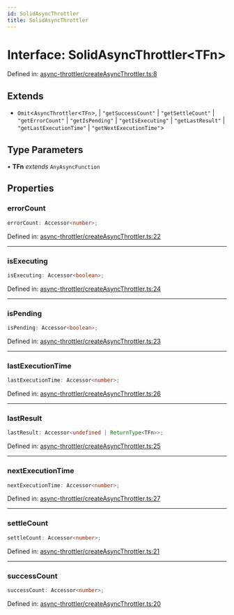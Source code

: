 ```yaml
---
id: SolidAsyncThrottler
title: SolidAsyncThrottler
---
```


<!-- DO NOT EDIT: this page is autogenerated from the type comments -->

# Interface: SolidAsyncThrottler\<TFn\>

Defined in: [async-throttler/createAsyncThrottler.ts:8](https://github.com/tanstack/pacer/blob/main/packages/solid-pacer/src/async-throttler/createAsyncThrottler.ts#L8)

## Extends

- `Omit`\<`AsyncThrottler`\<`TFn`\>, 
  \| `"getSuccessCount"`
  \| `"getSettleCount"`
  \| `"getErrorCount"`
  \| `"getIsPending"`
  \| `"getIsExecuting"`
  \| `"getLastResult"`
  \| `"getLastExecutionTime"`
  \| `"getNextExecutionTime"`\>

## Type Parameters

• **TFn** *extends* `AnyAsyncFunction`

## Properties

### errorCount

```ts
errorCount: Accessor<number>;
```

Defined in: [async-throttler/createAsyncThrottler.ts:22](https://github.com/tanstack/pacer/blob/main/packages/solid-pacer/src/async-throttler/createAsyncThrottler.ts#L22)

***

### isExecuting

```ts
isExecuting: Accessor<boolean>;
```

Defined in: [async-throttler/createAsyncThrottler.ts:24](https://github.com/tanstack/pacer/blob/main/packages/solid-pacer/src/async-throttler/createAsyncThrottler.ts#L24)

***

### isPending

```ts
isPending: Accessor<boolean>;
```

Defined in: [async-throttler/createAsyncThrottler.ts:23](https://github.com/tanstack/pacer/blob/main/packages/solid-pacer/src/async-throttler/createAsyncThrottler.ts#L23)

***

### lastExecutionTime

```ts
lastExecutionTime: Accessor<number>;
```

Defined in: [async-throttler/createAsyncThrottler.ts:26](https://github.com/tanstack/pacer/blob/main/packages/solid-pacer/src/async-throttler/createAsyncThrottler.ts#L26)

***

### lastResult

```ts
lastResult: Accessor<undefined | ReturnType<TFn>>;
```

Defined in: [async-throttler/createAsyncThrottler.ts:25](https://github.com/tanstack/pacer/blob/main/packages/solid-pacer/src/async-throttler/createAsyncThrottler.ts#L25)

***

### nextExecutionTime

```ts
nextExecutionTime: Accessor<number>;
```

Defined in: [async-throttler/createAsyncThrottler.ts:27](https://github.com/tanstack/pacer/blob/main/packages/solid-pacer/src/async-throttler/createAsyncThrottler.ts#L27)

***

### settleCount

```ts
settleCount: Accessor<number>;
```

Defined in: [async-throttler/createAsyncThrottler.ts:21](https://github.com/tanstack/pacer/blob/main/packages/solid-pacer/src/async-throttler/createAsyncThrottler.ts#L21)

***

### successCount

```ts
successCount: Accessor<number>;
```

Defined in: [async-throttler/createAsyncThrottler.ts:20](https://github.com/tanstack/pacer/blob/main/packages/solid-pacer/src/async-throttler/createAsyncThrottler.ts#L20)
